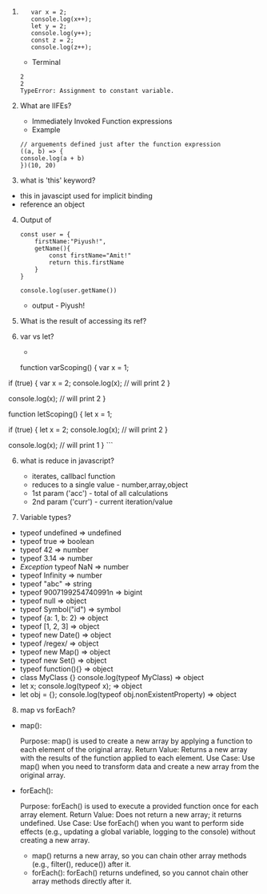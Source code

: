 1.  ```
       var x = 2;
       console.log(x++);
       let y = 2;
       console.log(y++);
       const z = 2;
       console.log(z++);
    ```

    - Terminal

    ```
    2
    2
    TypeError: Assignment to constant variable.
    ```

2.  What are IIFEs?

    - Immediately Invoked Function expressions
    - Example
    ````
    // arguements defined just after the function expression
    ((a, b) => {
    console.log(a + b)
    })(10, 20)
    ````

3. what is 'this' keyword?
- this in javascipt used for implicit binding
- reference an object

4. Output of 
    ```
    const user = {
        firstName:"Piyush!",
        getName(){
            const firstName="Amit!"
            return this.firstName
        }
    }

    console.log(user.getName())
    ```
    - output - Piyush!

5. What is the result of accessing its ref?


6. var vs let?
    - ```
    function varScoping() {
  var x = 1;

  if (true) {
    var x = 2;
    console.log(x); // will print 2
  }

  console.log(x); // will print 2
}

function letScoping() {
  let x = 1;

  if (true) {
    let x = 2;
    console.log(x); // will print 2
  }

  console.log(x); // will print 1
}
    ```

6. what is reduce in javascript?
    - iterates, callbacl function
    - reduces to a single value - number,array,object
    - 1st param ('acc') - total of all calculations
    - 2nd param ('curr') - current iteration/value
    

7. Variable types?
  - typeof undefined => undefined
  -  typeof true => boolean
  - typeof 42 => number
  - typeof 3.14 => number
  - *Exception* typeof NaN => number
  - typeof Infinity => number
  - typeof "abc" => string
  - typeof 9007199254740991n => bigint
  - typeof null => object
  - typeof Symbol("id") => symbol
  - typeof {a: 1, b: 2} => object
  - typeof [1, 2, 3] => object
  - typeof new Date()  => object
  - typeof /regex/  => object
  - typeof new Map() => object
  - typeof new Set()  => object
  - typeof function(){} => object
  - class MyClass {}
    console.log(typeof MyClass) => object
  - let x;
    console.log(typeof x);   => object
  - let obj = {};
    console.log(typeof obj.nonExistentProperty)  => object

8. map vs forEach?
- map():

  Purpose: map() is used to create a new array by applying a function to each element of the original array.
  Return Value: Returns a new array with the results of the function applied to each element.
  Use Case: Use map() when you need to transform data and create a new array from the original array.
- forEach():

  Purpose: forEach() is used to execute a provided function once for each array element.
  Return Value: Does not return a new array; it returns undefined.
  Use Case: Use forEach() when you want to perform side effects (e.g., updating a global variable, logging to the console) without creating a new array.

  - map() returns a new array, so you can chain other array methods (e.g., filter(), reduce()) after it.
  - forEach():
  forEach() returns undefined, so you cannot chain other array methods directly after it.
